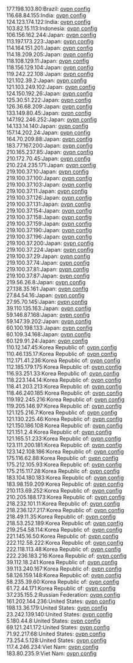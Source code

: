 177.198.103.80:Brazil: [ovpn config](vpn/177_198_103_80.ovpn)  
116.68.84.155:India: [ovpn config](vpn/116_68_84_155.ovpn)  
124.123.174.122:India: [ovpn config](vpn/124_123_174_122.ovpn)  
103.82.15.113:Indonesia: [ovpn config](vpn/103_82_15_113.ovpn)  
106.156.162.244:Japan: [ovpn config](vpn/106_156_162_244.ovpn)  
113.197.173.223:Japan: [ovpn config](vpn/113_197_173_223.ovpn)  
114.164.151.201:Japan: [ovpn config](vpn/114_164_151_201.ovpn)  
114.18.209.205:Japan: [ovpn config](vpn/114_18_209_205.ovpn)  
118.108.129.11:Japan: [ovpn config](vpn/118_108_129_11.ovpn)  
118.156.129.104:Japan: [ovpn config](vpn/118_156_129_104.ovpn)  
119.242.22.108:Japan: [ovpn config](vpn/119_242_22_108.ovpn)  
121.102.39.2:Japan: [ovpn config](vpn/121_102_39_2.ovpn)  
121.103.249.102:Japan: [ovpn config](vpn/121_103_249_102.ovpn)  
124.150.192.26:Japan: [ovpn config](vpn/124_150_192_26.ovpn)  
125.30.51.222:Japan: [ovpn config](vpn/125_30_51_222.ovpn)  
126.36.68.209:Japan: [ovpn config](vpn/126_36_68_209.ovpn)  
133.149.80.45:Japan: [ovpn config](vpn/133_149_80_45.ovpn)  
147.192.246.252:Japan: [ovpn config](vpn/147_192_246_252.ovpn)  
14.133.14.140:Japan: [ovpn config](vpn/14_133_14_140.ovpn)  
157.14.202.24:Japan: [ovpn config](vpn/157_14_202_24.ovpn)  
164.70.209.88:Japan: [ovpn config](vpn/164_70_209_88.ovpn)  
183.77.167.200:Japan: [ovpn config](vpn/183_77_167_200.ovpn)  
210.165.237.85:Japan: [ovpn config](vpn/210_165_237_85.ovpn)  
210.172.70.45:Japan: [ovpn config](vpn/210_172_70_45.ovpn)  
210.224.235.171:Japan: [ovpn config](vpn/210_224_235_171.ovpn)  
219.100.37.10:Japan: [ovpn config](vpn/219_100_37_10.ovpn)  
219.100.37.100:Japan: [ovpn config](vpn/219_100_37_100.ovpn)  
219.100.37.103:Japan: [ovpn config](vpn/219_100_37_103.ovpn)  
219.100.37.11:Japan: [ovpn config](vpn/219_100_37_11.ovpn)  
219.100.37.126:Japan: [ovpn config](vpn/219_100_37_126.ovpn)  
219.100.37.131:Japan: [ovpn config](vpn/219_100_37_131.ovpn)  
219.100.37.154:Japan: [ovpn config](vpn/219_100_37_154.ovpn)  
219.100.37.158:Japan: [ovpn config](vpn/219_100_37_158.ovpn)  
219.100.37.159:Japan: [ovpn config](vpn/219_100_37_159.ovpn)  
219.100.37.190:Japan: [ovpn config](vpn/219_100_37_190.ovpn)  
219.100.37.196:Japan: [ovpn config](vpn/219_100_37_196.ovpn)  
219.100.37.200:Japan: [ovpn config](vpn/219_100_37_200.ovpn)  
219.100.37.224:Japan: [ovpn config](vpn/219_100_37_224.ovpn)  
219.100.37.29:Japan: [ovpn config](vpn/219_100_37_29.ovpn)  
219.100.37.74:Japan: [ovpn config](vpn/219_100_37_74.ovpn)  
219.100.37.81:Japan: [ovpn config](vpn/219_100_37_81.ovpn)  
219.100.37.87:Japan: [ovpn config](vpn/219_100_37_87.ovpn)  
219.56.26.8:Japan: [ovpn config](vpn/219_56_26_8.ovpn)  
27.138.35.161:Japan: [ovpn config](vpn/27_138_35_161.ovpn)  
27.84.54.16:Japan: [ovpn config](vpn/27_84_54_16.ovpn)  
27.95.70.145:Japan: [ovpn config](vpn/27_95_70_145.ovpn)  
39.110.135.163:Japan: [ovpn config](vpn/39_110_135_163.ovpn)  
59.146.87.168:Japan: [ovpn config](vpn/59_146_87_168.ovpn)  
59.147.39.202:Japan: [ovpn config](vpn/59_147_39_202.ovpn)  
60.100.198.133:Japan: [ovpn config](vpn/60_100_198_133.ovpn)  
60.109.34.168:Japan: [ovpn config](vpn/60_109_34_168.ovpn)  
60.129.91.24:Japan: [ovpn config](vpn/60_129_91_24.ovpn)  
110.12.147.45:Korea Republic of: [ovpn config](vpn/110_12_147_45.ovpn)  
110.46.135.17:Korea Republic of: [ovpn config](vpn/110_46_135_17.ovpn)  
112.171.41.236:Korea Republic of: [ovpn config](vpn/112_171_41_236.ovpn)  
112.185.179.175:Korea Republic of: [ovpn config](vpn/112_185_179_175.ovpn)  
116.93.251.33:Korea Republic of: [ovpn config](vpn/116_93_251_33.ovpn)  
118.223.144.14:Korea Republic of: [ovpn config](vpn/118_223_144_14.ovpn)  
118.41.203.213:Korea Republic of: [ovpn config](vpn/118_41_203_213.ovpn)  
118.46.240.185:Korea Republic of: [ovpn config](vpn/118_46_240_185.ovpn)  
119.192.245.216:Korea Republic of: [ovpn config](vpn/119_192_245_216.ovpn)  
119.205.146.97:Korea Republic of: [ovpn config](vpn/119_205_146_97.ovpn)  
121.125.216.7:Korea Republic of: [ovpn config](vpn/121_125_216_7.ovpn)  
121.130.225.46:Korea Republic of: [ovpn config](vpn/121_130_225_46.ovpn)  
121.150.186.108:Korea Republic of: [ovpn config](vpn/121_150_186_108.ovpn)  
121.151.2.4:Korea Republic of: [ovpn config](vpn/121_151_2_4.ovpn)  
121.165.51.233:Korea Republic of: [ovpn config](vpn/121_165_51_233.ovpn)  
123.111.200.181:Korea Republic of: [ovpn config](vpn/123_111_200_181.ovpn)  
123.142.108.186:Korea Republic of: [ovpn config](vpn/123_142_108_186.ovpn)  
175.116.62.88:Korea Republic of: [ovpn config](vpn/175_116_62_88.ovpn)  
175.212.105.93:Korea Republic of: [ovpn config](vpn/175_212_105_93.ovpn)  
175.215.117.28:Korea Republic of: [ovpn config](vpn/175_215_117_28.ovpn)  
183.104.180.183:Korea Republic of: [ovpn config](vpn/183_104_180_183.ovpn)  
183.98.159.209:Korea Republic of: [ovpn config](vpn/183_98_159_209.ovpn)  
210.113.69.252:Korea Republic of: [ovpn config](vpn/210_113_69_252.ovpn)  
210.205.188.173:Korea Republic of: [ovpn config](vpn/210_205_188_173.ovpn)  
218.232.101.11:Korea Republic of: [ovpn config](vpn/218_232_101_11.ovpn)  
218.236.127.217:Korea Republic of: [ovpn config](vpn/218_236_127_217.ovpn)  
218.49.11.35:Korea Republic of: [ovpn config](vpn/218_49_11_35.ovpn)  
218.53.252.189:Korea Republic of: [ovpn config](vpn/218_53_252_189.ovpn)  
219.254.58.114:Korea Republic of: [ovpn config](vpn/219_254_58_114.ovpn)  
221.145.16.50:Korea Republic of: [ovpn config](vpn/221_145_16_50.ovpn)  
222.112.58.222:Korea Republic of: [ovpn config](vpn/222_112_58_222.ovpn)  
222.118.113.48:Korea Republic of: [ovpn config](vpn/222_118_113_48.ovpn)  
222.236.183.216:Korea Republic of: [ovpn config](vpn/222_236_183_216.ovpn)  
39.112.18.241:Korea Republic of: [ovpn config](vpn/39_112_18_241.ovpn)  
39.113.240.167:Korea Republic of: [ovpn config](vpn/39_113_240_167.ovpn)  
58.126.159.148:Korea Republic of: [ovpn config](vpn/58_126_159_148.ovpn)  
58.235.39.60:Korea Republic of: [ovpn config](vpn/58_235_39_60.ovpn)  
61.72.44.171:Korea Republic of: [ovpn config](vpn/61_72_44_171.ovpn)  
37.235.155.2:Russian Federation: [ovpn config](vpn/37_235_155_2.ovpn)  
161.202.144.236:United States: [ovpn config](vpn/161_202_144_236.ovpn)  
198.13.36.179:United States: [ovpn config](vpn/198_13_36_179.ovpn)  
23.242.139.140:United States: [ovpn config](vpn/23_242_139_140.ovpn)  
5.180.44.8:United States: [ovpn config](vpn/5_180_44_8.ovpn)  
69.121.241.172:United States: [ovpn config](vpn/69_121_241_172.ovpn)  
71.92.217.68:United States: [ovpn config](vpn/71_92_217_68.ovpn)  
73.254.5.128:United States: [ovpn config](vpn/73_254_5_128.ovpn)  
117.4.246.234:Viet Nam: [ovpn config](vpn/117_4_246_234.ovpn)  
183.80.235.9:Viet Nam: [ovpn config](vpn/183_80_235_9.ovpn)  
